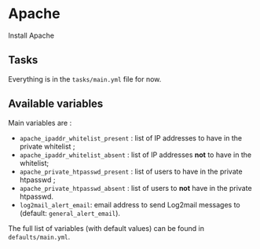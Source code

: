 # Apache

Install Apache

## Tasks

Everything is in the `tasks/main.yml` file for now.

## Available variables

Main variables are :

* `apache_ipaddr_whitelist_present` : list of IP addresses to have in the private whitelist ;
* `apache_ipaddr_whitelist_absent` : list of IP addresses **not** to have in the whitelist;
* `apache_private_htpasswd_present` : list of users to have in the private htpasswd ;
* `apache_private_htpasswd_absent` : list of users to **not** have in the private htpasswd.
* `log2mail_alert_email`: email address to send Log2mail messages to (default: `general_alert_email`).

The full list of variables (with default values) can be found in `defaults/main.yml`.
